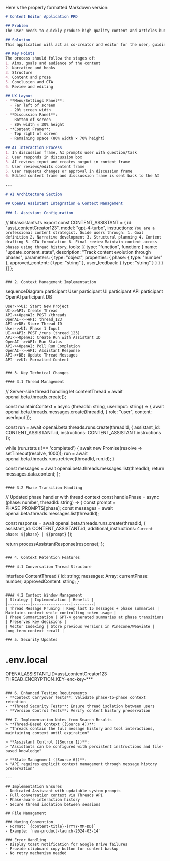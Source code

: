 Here's the properly formatted Markdown version:

```markdown
# Content Editor Application PRD

## Problem
The User needs to quickly produce high quality content and articles but is not good at writing engaging and informative articles.

## Solution
This application will act as co-creator and editor for the user, guiding them through a process, reviewing and creating content to meet the goals of the user.

## Key Points
The process should follow the stages of:
1. Aims, goals and audience of the content
2. Narrative and hooks
3. Structure
4. Content and prose
5. Conclusion and CTA
6. Review and editing

## UX Layout
- **Menu/Settings Panel**: 
  - Far left of screen 
  - 20% screen width
- **Discussion Panel**:
  - Bottom of screen
  - 80% width × 30% height
- **Content Frame**:
  - Top right of screen
  - Remaining space (80% width × 70% height)

## AI Interaction Process
1. In discussion frame, AI prompts user with question/task
2. User responds in discussion box
3. AI reviews input and creates output in content frame
4. User reviews/edits content frame
5. User requests changes or approval in discussion frame
6. Edited content frame and discsussion frame is sent back to the AI

---

# AI Architecture Section

## OpenAI Assistant Integration & Context Management

### 1. Assistant Configuration
```
// lib/assistants.ts
export const CONTENT_ASSISTANT = {
  id: "asst_contentCreator123",
  model: "gpt-4-turbo",
  instructions: `
    You are a professional content strategist. Guide users through:
    1. Goal definition
    2. Narrative development
    3. Structural planning
    4. Content drafting
    5. CTA formulation
    6. Final review
    Maintain context across phases using thread history
  `,
  tools: [{
    type: "function",
    function: {
      name: "update_content_state",
      description: "Track content evolution through phases",
      parameters: {
        type: "object",
        properties: {
          phase: { type: "number" },
          approved_content: { type: "string" },
          user_feedback: { type: "string" }
        }
      }
    }
  }]
};
```

### 2. Context Management Implementation
```
sequenceDiagram
    participant User
    participant UI
    participant API
    participant OpenAI
    participant DB

    User->>UI: Start New Project
    UI->>API: Create Thread
    API->>OpenAI: POST /threads
    OpenAI-->>API: thread_123
    API->>DB: Store Thread ID
    User->>UI: Phase 1 Input
    UI->>API: POST /runs (thread_123)
    API->>OpenAI: Create Run with Assistant ID
    OpenAI-->>API: Run Status
    API->>OpenAI: Poll Run Completion
    OpenAI-->>API: Assistant Response
    API->>DB: Update Thread Messages
    API-->>UI: Formatted Content
```

### 3. Key Technical Changes

#### 3.1 Thread Management
```
// Server-side thread handling
let contentThread = await openai.beta.threads.create();

const maintainContext = async (threadId: string, userInput: string) => {
  await openai.beta.threads.messages.create(threadId, {
    role: "user",
    content: userInput
  });

  const run = await openai.beta.threads.runs.create(threadId, {
    assistant_id: CONTENT_ASSISTANT.id,
    instructions: CONTENT_ASSISTANT.instructions
  });

  while (run.status !== 'completed') {
    await new Promise(resolve => setTimeout(resolve, 1000));
    run = await openai.beta.threads.runs.retrieve(threadId, run.id);
  }

  const messages = await openai.beta.threads.messages.list(threadId);
  return messages.data.content;
};
```

#### 3.2 Phase Transition Handling
```
// Updated phase handler with thread context
const handlePhase = async (phase: number, threadId: string) => {
  const prompt = PHASE_PROMPTS[phase];
  const messages = await openai.beta.threads.messages.list(threadId);
  
  const response = await openai.beta.threads.runs.create(threadId, {
    assistant_id: CONTENT_ASSISTANT.id,
    additional_instructions: `Current phase: ${phase} | ${prompt}`
  });

  return processAssistantResponse(response);
};
```

### 4. Context Retention Features

#### 4.1 Conversation Thread Structure
```
interface ContentThread {
  id: string;
  messages: Array;
  currentPhase: number;
  approvedContent: string;
}
```

#### 4.2 Context Window Management
| Strategy | Implementation | Benefit |
|----------|-----------------|---------|
| Thread Message Pruning | Keep last 15 messages + phase summaries | Maintains context while controlling token usage |
| Phase Summarization | GPT-4 generated summaries at phase transitions | Preserves key decisions |
| Vector Indexing | Store previous versions in Pinecone/Weaviate | Long-term context recall |

### 5. Security Updates
```
# .env.local
OPENAI_ASSISTANT_ID=asst_contentCreator123
THREAD_ENCRYPTION_KEY=enc-key-***
```

### 6. Enhanced Testing Requirements
- **Context Carryover Tests**: Validate phase-to-phase context retention
- **Thread Security Tests**: Ensure thread isolation between users
- **Version Control Tests**: Verify content history preservation

### 7. Implementation Notes from Search Results
> **Thread-Based Context ([Source 4])**:  
> "Threads contain the full message history and tool interactions, maintaining context until expiration"

> **Assistant Control ([Source 1])**:  
> "Assistants can be configured with persistent instructions and file-based knowledge"

> **State Management ([Source 6])**:  
> "API requires explicit context management through message history preservation"

---

## Implementation Ensures
- Dedicated Assistant with updatable system prompts
- Full conversation context via Threads API
- Phase-aware interaction history
- Secure thread isolation between sessions

## File Management

### Naming Convention
- Format: `{content-title}-{YYYY-MM-DD}`
- Example: `new-product-launch-2024-03-14`

### Error Handling
- Display toast notification for Google Drive failures
- Provide clipboard copy button for content backup
- No retry mechanism needed

